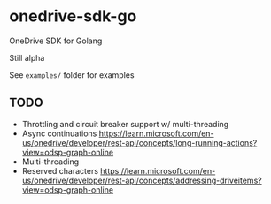 # onedrive-sdk-go

OneDrive SDK for Golang

Still alpha

See ```examples/``` folder for examples

## TODO

- Throttling and circuit breaker support w/ multi-threading
- Async continuations <https://learn.microsoft.com/en-us/onedrive/developer/rest-api/concepts/long-running-actions?view=odsp-graph-online>
- Multi-threading
- Reserved characters <https://learn.microsoft.com/en-us/onedrive/developer/rest-api/concepts/addressing-driveitems?view=odsp-graph-online>
